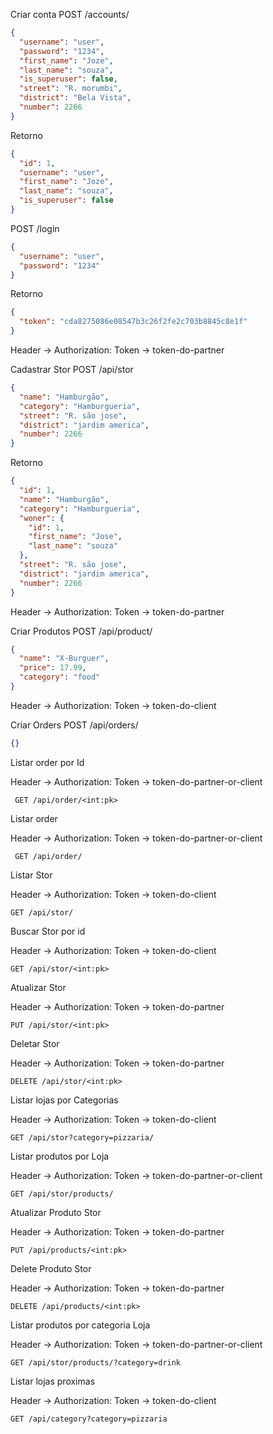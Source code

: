Criar conta
POST /accounts/

```json
{
  "username": "user",
  "password": "1234",
  "first_name": "Joze",
  "last_name": "souza",
  "is_superuser": false,
  "street": "R. morumbi",
  "district": "Bela Vista",
  "number": 2266
}
```

Retorno

```json
{
  "id": 1,
  "username": "user",
  "first_name": "Joze",
  "last_name": "souza",
  "is_superuser": false
}
```

POST /login

```json
{
  "username": "user",
  "password": "1234"
}
```

Retorno

```json
{
  "token": "cda8275086e08547b3c26f2fe2c703b8845c8e1f"
}
```

Header -> Authorization: Token -> token-do-partner

Cadastrar Stor
POST /api/stor

```json
{
  "name": "Hamburgão",
  "category": "Hamburgueria",
  "street": "R. são jose",
  "district": "jardim america",
  "number": 2266
}
```

Retorno

```json
{
  "id": 1,
  "name": "Hamburgão",
  "category": "Hamburgueria",
  "woner": {
    "id": 1,
    "first_name": "Jose",
    "last_name": "souza"
  },
  "street": "R. são jose",
  "district": "jardim america",
  "number": 2266
}
```

Header -> Authorization: Token -> token-do-partner

Criar Produtos
POST /api/product/

```json
{
  "name": "X-Burguer",
  "price": 17.99,
  "category": "food"
}
```

Header -> Authorization: Token -> token-do-client

Criar Orders
POST /api/orders/

```json
{}
```

Listar order por Id

Header -> Authorization: Token -> token-do-partner-or-client

` GET /api/order/<int:pk>`

Listar order

Header -> Authorization: Token -> token-do-partner-or-client

` GET /api/order/`

Listar Stor

Header -> Authorization: Token -> token-do-client

`GET /api/stor/`

Buscar Stor por id

Header -> Authorization: Token -> token-do-client

`GET /api/stor/<int:pk>`

Atualizar Stor

Header -> Authorization: Token -> token-do-partner

`PUT /api/stor/<int:pk>`

Deletar Stor

Header -> Authorization: Token -> token-do-partner

`DELETE /api/stor/<int:pk>`

Listar lojas por Categorias

Header -> Authorization: Token -> token-do-client

`GET /api/stor?category=pizzaria/`

Listar produtos por Loja

Header -> Authorization: Token -> token-do-partner-or-client

`GET /api/stor/products/`

Atualizar Produto Stor

Header -> Authorization: Token -> token-do-partner

`PUT /api/products/<int:pk>`

Delete Produto Stor

Header -> Authorization: Token -> token-do-partner

`DELETE /api/products/<int:pk>`

Listar produtos por categoria Loja

Header -> Authorization: Token -> token-do-partner-or-client

`GET /api/stor/products/?category=drink`

Listar lojas proximas

Header -> Authorization: Token -> token-do-client

`GET /api/category?category=pizzaria`
